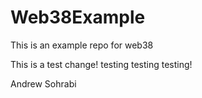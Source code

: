 # Web38Example
This is an example repo for web38


This is a test change! testing testing testing! 


Andrew Sohrabi